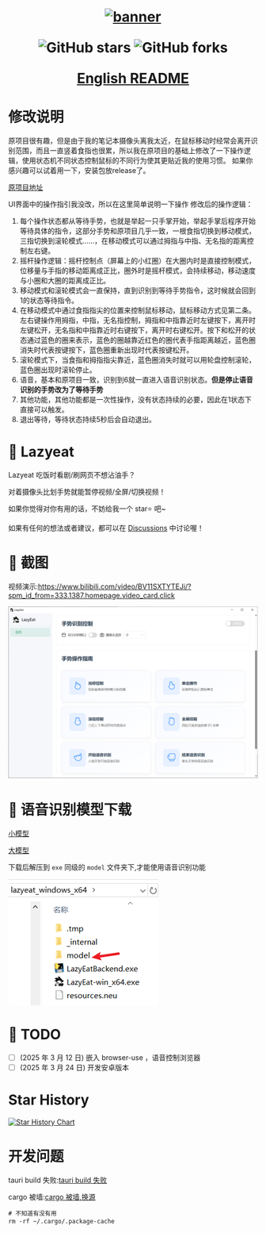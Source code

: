<h1 align="center">
  <a href="https://github.com/maplelost/lazy-eat/releases">
    <img src="https://github.com/maplelost/lazy-eat/blob/master/public/lazyeat.png?raw=true" width="150" height="150" alt="banner" /><br>
  </a>
<div align="center">

![GitHub stars](https://img.shields.io/github/stars/maplelost/lazyeat)
![GitHub forks](https://img.shields.io/github/forks/maplelost/lazyeat?style=flat)

[English README](README_EN.md)

</div>
</h1>

# 修改说明

原项目很有趣，但是由于我的笔记本摄像头离我太近，在鼠标移动时经常会离开识别范围，而且一直竖着食指也很累，所以我在原项目的基础上修改了一下操作逻辑，使用状态机不同状态控制鼠标的不同行为使其更贴近我的使用习惯。
如果你感兴趣可以试着用一下，安装包放release了。

[原项目地址](https://github.com/maplelost/lazyeat)

UI界面中的操作指引我没改，所以在这里简单说明一下操作
修改后的操作逻辑：
1. 每个操作状态都从等待手势，也就是举起一只手掌开始，举起手掌后程序开始等待具体的指令，这部分手势和原项目几乎一致，一根食指切换到移动模式，三指切换到滚轮模式……，在移动模式可以通过拇指与中指、无名指的距离控制左右键。
2. 摇杆操作逻辑：摇杆控制点（屏幕上的小红圈）在大圈内时是直接控制模式，位移量与手指的移动距离成正比，圈外时是摇杆模式，会持续移动，移动速度与小圈和大圈的距离成正比。
3. 移动模式和滚轮模式会一直保持，直到识别到等待手势指令，这时候就会回到1的状态等待指令。
4. 在移动模式中通过食指指尖的位置来控制鼠标移动，鼠标移动方式见第二条。左右键操作用拇指，中指，无名指控制，拇指和中指靠近时左键按下，离开时左键松开，无名指和中指靠近时右键按下，离开时右键松开。按下和松开的状态通过蓝色的圈来表示，蓝色的圈越靠近红色的圈代表手指距离越近，蓝色圈消失时代表按键按下，蓝色圈重新出现时代表按键松开。
5. 滚轮模式下，当食指和拇指指尖靠近，蓝色圈消失时就可以用轮盘控制滚轮，蓝色圈出现时滚轮停止。
6. 语音，基本和原项目一致，识别到6就一直进入语音识别状态。**但是停止语音识别的手势改为了等待手势**
7. 其他功能，其他功能都是一次性操作，没有状态持续的必要，因此在1状态下直接可以触发。
8. 退出等待，等待状态持续5秒后会自动退出。


# 🍕 Lazyeat

Lazyeat 吃饭时看剧/刷网页不想沾油手？

对着摄像头比划手势就能暂停视频/全屏/切换视频！

如果你觉得对你有用的话，不妨给我一个 star⭐ 吧~

如果有任何的想法或者建议，都可以在 [Discussions](https://github.com/maplelost/lazyeat/discussions) 中讨论喔！

# 🌠 截图

视频演示:https://www.bilibili.com/video/BV11SXTYTEJi/?spm_id_from=333.1387.homepage.video_card.click

![img.png](.readme/img.png)

# 📢 语音识别模型下载

[小模型](https://alphacephei.com/vosk/models/vosk-model-small-cn-0.22.zip)

[大模型](https://alphacephei.com/vosk/models/vosk-model-cn-0.22.zip)

下载后解压到 `exe` 同级的 `model` 文件夹下,才能使用语音识别功能

![img.png](.readme/img_model_example.png)

# 📝 TODO

- [ ] (2025 年 3 月 12 日) 嵌入 browser-use ，语音控制浏览器
- [ ] (2025 年 3 月 24 日) 开发安卓版本

[//]: # "# 📚 References"

# Star History

[![Star History Chart](https://api.star-history.com/svg?repos=maplelost/lazyeat&type=Date)](https://www.star-history.com/#maplelost/lazyeat&Date)

# 开发问题

tauri build 失败:[tauri build 失败](https://github.com/tauri-apps/tauri/issues/7338)

cargo 被墙:[cargo 被墙,换源](https://www.chenreal.com/post/599)

```
# 不知道有没有用
rm -rf ~/.cargo/.package-cache 
```


